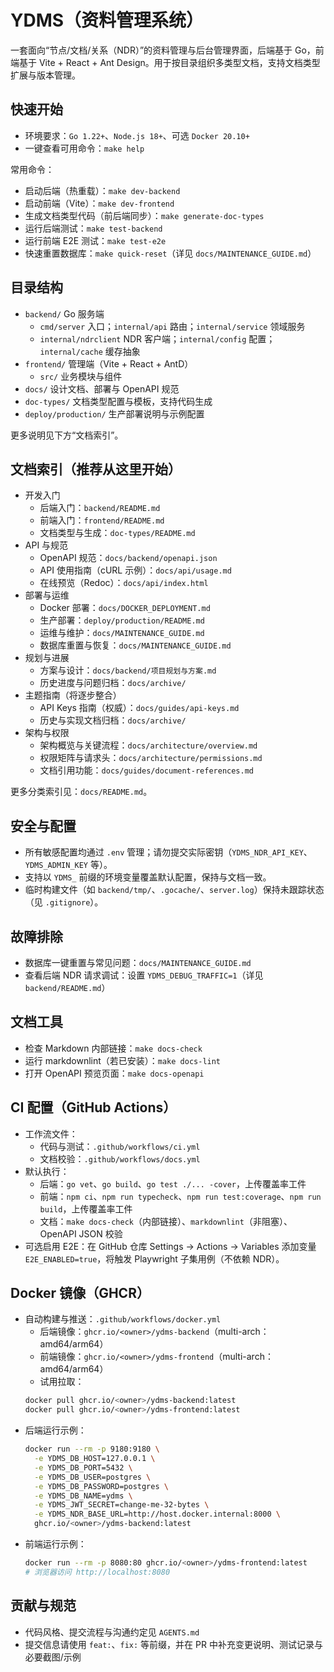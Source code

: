  # YDMS（资料管理系统）

 一套面向“节点/文档/关系（NDR）”的资料管理与后台管理界面，后端基于 Go，前端基于 Vite + React + Ant Design。用于按目录组织多类型文档，支持文档类型扩展与版本管理。

 ## 快速开始

 - 环境要求：`Go 1.22+`、`Node.js 18+`、可选 `Docker 20.10+`
 - 一键查看可用命令：`make help`

 常用命令：

 - 启动后端（热重载）：`make dev-backend`
 - 启动前端（Vite）：`make dev-frontend`
 - 生成文档类型代码（前后端同步）：`make generate-doc-types`
 - 运行后端测试：`make test-backend`
 - 运行前端 E2E 测试：`make test-e2e`
 - 快速重置数据库：`make quick-reset`（详见 `docs/MAINTENANCE_GUIDE.md`）

 ## 目录结构

 - `backend/` Go 服务端
   - `cmd/server` 入口；`internal/api` 路由；`internal/service` 领域服务
   - `internal/ndrclient` NDR 客户端；`internal/config` 配置；`internal/cache` 缓存抽象
 - `frontend/` 管理端（Vite + React + AntD）
   - `src/` 业务模块与组件
 - `docs/` 设计文档、部署与 OpenAPI 规范
 - `doc-types/` 文档类型配置与模板，支持代码生成
 - `deploy/production/` 生产部署说明与示例配置

 更多说明见下方“文档索引”。

## 文档索引（推荐从这里开始）

 - 开发入门
   - 后端入门：`backend/README.md`
   - 前端入门：`frontend/README.md`
   - 文档类型与生成：`doc-types/README.md`
- API 与规范
  - OpenAPI 规范：`docs/backend/openapi.json`
  - API 使用指南（cURL 示例）：`docs/api/usage.md`
  - 在线预览（Redoc）：`docs/api/index.html`
 - 部署与运维
   - Docker 部署：`docs/DOCKER_DEPLOYMENT.md`
   - 生产部署：`deploy/production/README.md`
   - 运维与维护：`docs/MAINTENANCE_GUIDE.md`
   - 数据库重置与恢复：`docs/MAINTENANCE_GUIDE.md`
- 规划与进展
  - 方案与设计：`docs/backend/项目规划与方案.md`
  - 历史进度与问题归档：`docs/archive/`
- 主题指南（将逐步整合）
  - API Keys 指南（权威）：`docs/guides/api-keys.md`
  - 历史与实现文档归档：`docs/archive/`
 - 架构与权限
   - 架构概览与关键流程：`docs/architecture/overview.md`
   - 权限矩阵与请求头：`docs/architecture/permissions.md`
   - 文档引用功能：`docs/guides/document-references.md`

 更多分类索引见：`docs/README.md`。

 ## 安全与配置

 - 所有敏感配置均通过 `.env` 管理；请勿提交实际密钥（`YDMS_NDR_API_KEY`、`YDMS_ADMIN_KEY` 等）。
 - 支持以 `YDMS_` 前缀的环境变量覆盖默认配置，保持与文档一致。
 - 临时构建文件（如 `backend/tmp/`、`.gocache/`、`server.log`）保持未跟踪状态（见 `.gitignore`）。

## 故障排除

- 数据库一键重置与常见问题：`docs/MAINTENANCE_GUIDE.md`
- 查看后端 NDR 请求调试：设置 `YDMS_DEBUG_TRAFFIC=1`（详见 `backend/README.md`）

## 文档工具

- 检查 Markdown 内部链接：`make docs-check`
- 运行 markdownlint（若已安装）：`make docs-lint`
- 打开 OpenAPI 预览页面：`make docs-openapi`

## CI 配置（GitHub Actions）

- 工作流文件：
  - 代码与测试：`.github/workflows/ci.yml`
  - 文档校验：`.github/workflows/docs.yml`
- 默认执行：
  - 后端：`go vet`、`go build`、`go test ./... -cover`，上传覆盖率工件
  - 前端：`npm ci`、`npm run typecheck`、`npm run test:coverage`、`npm run build`，上传覆盖率工件
  - 文档：`make docs-check`（内部链接）、`markdownlint`（非阻塞）、OpenAPI JSON 校验
- 可选启用 E2E：在 GitHub 仓库 Settings → Actions → Variables 添加变量 `E2E_ENABLED=true`，将触发 Playwright 子集用例（不依赖 NDR）。

## Docker 镜像（GHCR）

- 自动构建与推送：`.github/workflows/docker.yml`
  - 后端镜像：`ghcr.io/<owner>/ydms-backend`（multi-arch：amd64/arm64）
  - 前端镜像：`ghcr.io/<owner>/ydms-frontend`（multi-arch：amd64/arm64）
  - 试用拉取：
  ```bash
  docker pull ghcr.io/<owner>/ydms-backend:latest
  docker pull ghcr.io/<owner>/ydms-frontend:latest
  ```
- 后端运行示例：
  ```bash
  docker run --rm -p 9180:9180 \
    -e YDMS_DB_HOST=127.0.0.1 \
    -e YDMS_DB_PORT=5432 \
    -e YDMS_DB_USER=postgres \
    -e YDMS_DB_PASSWORD=postgres \
    -e YDMS_DB_NAME=ydms \
    -e YDMS_JWT_SECRET=change-me-32-bytes \
    -e YDMS_NDR_BASE_URL=http://host.docker.internal:8000 \
    ghcr.io/<owner>/ydms-backend:latest
  ```
- 前端运行示例：
  ```bash
  docker run --rm -p 8080:80 ghcr.io/<owner>/ydms-frontend:latest
  # 浏览器访问 http://localhost:8080
  ```

 ## 贡献与规范

 - 代码风格、提交流程与沟通约定见 `AGENTS.md`
 - 提交信息请使用 `feat:`、`fix:` 等前缀，并在 PR 中补充变更说明、测试记录与必要截图/示例
